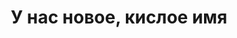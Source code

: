 ---
title: "У нас новое, кислое имя"
caption: "Чтобы быть оригинальными, мы решили сменить имя сервера с Шизоленда на Клюква!"
date_added: 2024-07-29T11:20:00
---